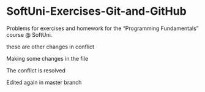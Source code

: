 ﻿# SoftUni-Exercises-Git-and-GitHub
Problems for exercises and homework for the “Programming Fundamentals” course @ SoftUni.

these are other changes in conflict

Making some changes in the file


The conflict is resolved

Edited again in master branch
